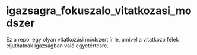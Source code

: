 # igazsagra_fokuszalo_vitatkozasi_modszer
Ez a repo. egy olyan vitatkozási módszert ír le, amivel a vitatkozó felek eljuthatnak igazságban való egyetértésre.
